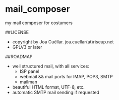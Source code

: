 # mail_composer
my mail composer for costumers


##LICENSE
+ copyright by Joa Cuéllar. joa.cuellar(at)riseup.net
+ GPLV3 or later

##ROADMAP
+ well structured mail, with all services:
	- ISP panel
	- webmail && mail ports for IMAP, POP3, SMTP
	- mailman
+ beautiful HTML format, UTF-8, etc.
+ automatic SMTP mail sending if requested
